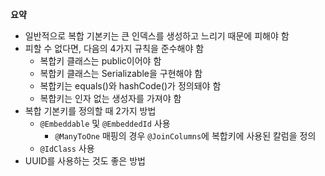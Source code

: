 **요약**
- 일반적으로 복합 기본키는 큰 인덱스를 생성하고 느리기 때문에 피해야 함
- 피할 수 없다면, 다음의 4가지 규칙을 준수해야 함
  - 복합키 클래스는 public이어야 함
  - 복합키 클래스는 Serializable을 구현해야 함
  - 복합키는 equals()와 hashCode()가 정의돼야 함
  - 복합키는 인자 없는 생성자를 가져야 함
- 복합 기본키를 정의할 때 2가지 방법
  - `@Embeddable` 및 `@EmbeddedId` 사용
    - `@ManyToOne` 매핑의 경우 `@JoinColumns`에 복합키에 사용된 칼럼을 정의
  - `@IdClass` 사용
- UUID를 사용하는 것도 좋은 방법

